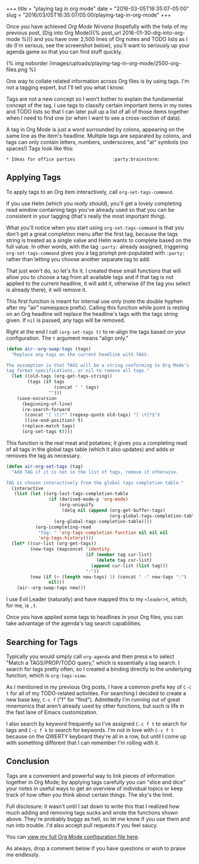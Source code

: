 +++
title = "playing tag in org mode"
date = "2016-03-05T16:35:07-05:00"
slug = "2016/03/05T16:35:07/05:00/playing-tag-in-org-mode"
+++

Once you have achieved *Org Mode Nirvana* (hopefully with the help of my
previous post, [Dig into Org Mode]({% post_url 2016-01-30-dig-into-org-mode %}))
and you have over 2,500 lines of Org notes and TODO lists as I do (I'm serious;
see the screenshot below), you'll want to seriously up your agenda game so that
you can find stuff quickly.

{% img noborder /images/uploads/playing-tag-in-org-mode/2500-org-files.png %}

One way to collate related information across Org files is by using tags. I'm
not a tagging expert, but I'll tell you what I know.<!--more-->

Tags are not a new concept so I won't bother to explain the fundamental concept
of the tag. I use tags to classify certain important items in my notes and TODO
lists so that I can later pull up a list of all of those items together when I
need to find one (or when I want to see a cross-section of data).

A tag in Org Mode is just a word surrounded by colons, appearing on the same
line as the item's headline. Multiple tags are separated by colons, and tags
can only contain letters, numbers, underscores, and "at" symbols (no spaces!)
Tags look like this:

```
* Ideas for office parties              :party:brainstorm:
```

## Applying Tags ##

To apply tags to an Org item interactively, call `org-set-tags-command`.

If you use Helm (which you *really should*), you'll get a lovely completing read
window containing tags you've already used so that you can be consistent in your
tagging (that's really the most important thing).

What you'll notice when you start using `org-set-tags-command` is that you don't
get a great completion menu after the first tag, because the tags string is
treated as a single value and Helm wants to complete based on the full value. In
other words, with the tag `:party:` already assigned, triggering
`org-set-tags-command` gives you a tag prompt pre-populated with `:party:`
rather than letting you choose another separate tag to add.

That just won't do, so let's fix it. I created these small functions that will
allow you to choose a tag from all available tags and if that tag is not applied
to the current headline, it will add it, otherwise (if the tag you select is
already there), it will remove it.

This first function is meant for internal use only (note the double hyphen after
my "air" namespace prefix). Calling this function while point is resting on an
Org headline will replace the headline's tags with the tags string given. If
`nil` is passed, any tags will be removed.

Right at the end I call `(org-set-tags t)` to re-align the tags based on your
configuration. The `t` argument means "align only."

~~~cl
(defun air--org-swap-tags (tags)
  "Replace any tags on the current headline with TAGS.

The assumption is that TAGS will be a string conforming to Org Mode's
tag format specifications, or nil to remove all tags."
  (let ((old-tags (org-get-tags-string))
        (tags (if tags
                  (concat " " tags)
                "")))
    (save-excursion
      (beginning-of-line)
      (re-search-forward
       (concat "[ \t]*" (regexp-quote old-tags) "[ \t]*$")
       (line-end-position) t)
      (replace-match tags)
      (org-set-tags t))))
~~~

This function is the real meat and potatoes; it gives you a completing read of
all tags in the global tags table (which it also updates) and adds or removes
the tag as necessary.

~~~cl
(defun air-org-set-tags (tag)
  "Add TAG if it is not in the list of tags, remove it otherwise.

TAG is chosen interactively from the global tags completion table."
  (interactive
   (list (let ((org-last-tags-completion-table
                (if (derived-mode-p 'org-mode)
                    (org-uniquify
                     (delq nil (append (org-get-buffer-tags)
                                       (org-global-tags-completion-table))))
                  (org-global-tags-completion-table))))
           (org-icompleting-read
            "Tag: " 'org-tags-completion-function nil nil nil
            'org-tags-history))))
  (let* ((cur-list (org-get-tags))
         (new-tags (mapconcat 'identity
                              (if (member tag cur-list)
                                  (delete tag cur-list)
                                (append cur-list (list tag)))
                              ":"))
         (new (if (> (length new-tags) 1) (concat " :" new-tags ":")
                nil)))
    (air--org-swap-tags new)))
~~~

I use Evil Leader (naturally) and have mapped this to my `<leader>t`, which, for
me, is `,t`.

Once you have applied some tags to headlines in your Org files, you can take
advantage of the agenda's tag search capabilities.

## Searching for Tags ##

Typically you would simply call `org-agenda` and then press `m` to select "Match
a TAGS/PROP/TODO query," which is essentially a tag search. I search for tags
pretty often, so I created a binding directly to the underlying function, which
is `org-tags-view`.

As I mentioned in my previous Org posts, I have a common prefix key of `C-c t`
for all of my TODO-related activities. For searching I decided to create a new
base key, `C-c f` ("f" for "find"). Admittedly I'm running out of great
mnemonics that aren't already used by other functions, but such is life in the
fast lane of Emacs customization.

I also search by keyword frequently so I've assigned `C-c f t` to search for
tags and `C-c f k` to search for keywords. I'm not in love with `C-c f t`
because on the QWERTY keyboard they're all in a row, but until I come up with
something different that I can remember I'm rolling with it.

## Conclusion ##

Tags are a convenient and powerful way to link pieces of information together in
Org Mode; by applying tags carefully you can "slice and dice" your notes in
useful ways to get an overview of individual topics or keep track of how often
you think about certain things. The sky's the limit.

Full disclosure: it wasn't until I sat down to write this that I realized how
much adding and removing tags sucks and wrote the functions shown above. They're
probably buggy as hell, so let me know if you use them and run into trouble. I'd
also accept pull requests if you feel saucy.

You can [view my full Org Mode configuration file here][org].

[org]:https://github.com/aaronbieber/dotfiles/blob/master/configs/emacs.d/lisp/init-org.el

As always, drop a comment below if you have questions or wish to praise me
endlessly.
